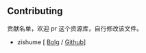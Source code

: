 ## Contributing

贡献名单，欢迎 pr 这个资源库，自行修改该文件。

- zishume [ [Bolg](https://zishu.me) / [Github](https://github.com/zishume)]
